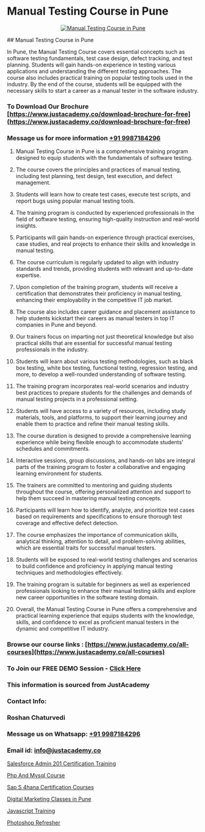 # Manual Testing Course in Pune

<p align="center">
  <a href="https://justacademy.co/program-detail/software-testing">
    <img src="https://justacademy.co/storage2/program_images/1704700438.webp" alt="Manual Testing Course in Pune">
  </a>
</p>
## Manual Testing Course in Pune

In Pune, the Manual Testing Course covers essential concepts such as software testing fundamentals, test case design, defect tracking, and test planning. Students will gain hands-on experience in testing various applications and understanding the different testing approaches. The course also includes practical training on popular testing tools used in the industry. By the end of the course, students will be equipped with the necessary skills to start a career as a manual tester in the software industry.
### To Download Our Brochure [https://www.justacademy.co/download-brochure-for-free](https://www.justacademy.co/download-brochure-for-free)
### Message us for more information [+91 9987184296](https://api.whatsapp.com/send?phone=919987184296)
1) Manual Testing Course in Pune is a comprehensive training program designed to equip students with the fundamentals of software testing.

2) The course covers the principles and practices of manual testing, including test planning, test design, test execution, and defect management.

3) Students will learn how to create test cases, execute test scripts, and report bugs using popular manual testing tools.

4) The training program is conducted by experienced professionals in the field of software testing, ensuring high-quality instruction and real-world insights.

5) Participants will gain hands-on experience through practical exercises, case studies, and real projects to enhance their skills and knowledge in manual testing.

6) The course curriculum is regularly updated to align with industry standards and trends, providing students with relevant and up-to-date expertise.

7) Upon completion of the training program, students will receive a certification that demonstrates their proficiency in manual testing, enhancing their employability in the competitive IT job market.

8) The course also includes career guidance and placement assistance to help students kickstart their careers as manual testers in top IT companies in Pune and beyond.

9) Our trainers focus on imparting not just theoretical knowledge but also practical skills that are essential for successful manual testing professionals in the industry.

10) Students will learn about various testing methodologies, such as black box testing, white box testing, functional testing, regression testing, and more, to develop a well-rounded understanding of software testing.

11) The training program incorporates real-world scenarios and industry best practices to prepare students for the challenges and demands of manual testing projects in a professional setting.

12) Students will have access to a variety of resources, including study materials, tools, and platforms, to support their learning journey and enable them to practice and refine their manual testing skills.

13) The course duration is designed to provide a comprehensive learning experience while being flexible enough to accommodate students' schedules and commitments.

14) Interactive sessions, group discussions, and hands-on labs are integral parts of the training program to foster a collaborative and engaging learning environment for students.

15) The trainers are committed to mentoring and guiding students throughout the course, offering personalized attention and support to help them succeed in mastering manual testing concepts.

16) Participants will learn how to identify, analyze, and prioritize test cases based on requirements and specifications to ensure thorough test coverage and effective defect detection.

17) The course emphasizes the importance of communication skills, analytical thinking, attention to detail, and problem-solving abilities, which are essential traits for successful manual testers.

18) Students will be exposed to real-world testing challenges and scenarios to build confidence and proficiency in applying manual testing techniques and methodologies effectively.

19) The training program is suitable for beginners as well as experienced professionals looking to enhance their manual testing skills and explore new career opportunities in the software testing domain.

20) Overall, the Manual Testing Course in Pune offers a comprehensive and practical learning experience that equips students with the knowledge, skills, and confidence to excel as proficient manual testers in the dynamic and competitive IT industry.

### Browse our course links : [https://www.justacademy.co/all-courses](https://www.justacademy.co/all-courses) 
### To Join our FREE DEMO Session - [Click Here](https://www.justacademy.co/register-for-course-demo)


### This information is sourced from JustAcademy
### Contact Info:
### Roshan Chaturvedi
### Message us on Whatsapp: [+91 9987184296](https://api.whatsapp.com/send?phone=919987184296)
### Email id: [info@justacademy.co](mailto:info@justacademy.co)
                
[Salesforce Admin 201 Certification Training](https://www.linkedin.com/pulse/salesforce-admin-201-certification-training-justacademy-las-vegas-wlfhf?trackingId=QLWrYuzpmzH69qrk4SMy%2FA%3D%3D&lipi=urn%3Ali%3Apage%3Ad_flagship3_company_admin%3BC43SW%2FwVReqozQROb3Gl0A%3D%3D)

[Php And Mysql Course](https://www.linkedin.com/pulse/php-mysql-course-justacademy-cupertino-ztlwc?trackingId=9PgUGXjAiR8VbehWd4JP5g%3D%3D&lipi=urn%3Ali%3Apage%3Ad_flagship3_company_admin%3BNP%2FlhOodSumKT6PSkBvdbw%3D%3D)

[Sap S 4hana Certification Courses](https://medium.com/@ranemanish460/sap-s-4hana-certification-courses-a1ebf54294ac)

[Digital Marketing Classes in Pune](https://medium.com/@kamblerajas684/digital-marketing-classes-in-pune-836332b3d2ff)

[Javascript Training](https://justacademyin.github.io/Articles/Javascript-Training)

[Photoshop Refresher](https://justacademyin.github.io/justacademy/photoshop-refresher)

